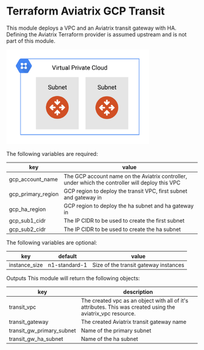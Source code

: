 # Terraform Aviatrix GCP Transit

This module deploys a VPC and an Aviatrix transit gateway with HA. Defining the Aviatrix Terraform provider is assumed upstream and is not part of this module.

<img src="images/transit-vpc-gcp.png"  height="250">

The following variables are required:

key | value
--- | ---
gcp_account_name | The GCP account name on the Aviatrix controller, under which the controller will deploy this VPC
gcp_primary_region | GCP region to deploy the transit VPC, first subnet and gateway in
gcp_ha_region | GCP region to deploy the ha subnet and ha gateway in
gcp_sub1_cidr | The IP CIDR to be used to create the first subnet
gcp_sub2_cidr | The IP CIDR to be used to create the ha subnet


The following variables are optional:

key | default | value
--- | --- | ---
instance_size | n1-standard-1 | Size of the transit gateway instances
 

Outputs
This module will return the following objects:

key | description
--- | ---
transit_vpc | The created vpc as an object with all of it's attributes. This was created using the aviatrix_vpc resource.
transit_gateway | The created Aviatrix transit gateway name
transit_gw_primary_subnet | Name of the primary subnet
transit_gw_ha_subnet | Name of the ha subnet
